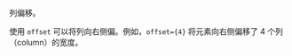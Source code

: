 <!--order: 2
title:
  zh-CN: 左右偏移
  en-US: Column offset

## zh-CN-->

列偏移。

使用 `offset` 可以将列向右侧偏。例如，`offset={4}` 将元素向右侧偏移了 4 个列（column）的宽度。
<!--
## en-US

`Offset` can set the column to the right side. For example, using `offset = {4}` can set the element shifted to the right four columns width.

````html
<ant-row>
  <ant-col span="8">.ant-col-8</ant-col>
  <ant-col span="8" offset="8">.ant-col-8</ant-col>
</ant-row>
<ant-row>
  <ant-col span="6" offset="6">.ant-col-6 .ant-col-offset-6</ant-col>
  <ant-col span="6" offset="6">.ant-col-6 .ant-col-offset-6</ant-col>
</ant-row>
<ant-row>
  <ant-col span="12" offset="6">.ant-col-12 .ant-col-offset-6</ant-col>
</ant-row>
````-->
